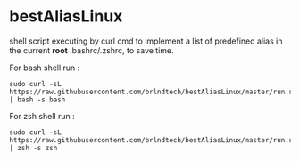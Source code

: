 # bestAliasLinux
shell script executing by curl cmd to implement a list of predefined alias in the current <b>root</b> .bashrc/.zshrc, to save time.

For bash shell run : 
```
sudo curl -sL https://raw.githubusercontent.com/brlndtech/bestAliasLinux/master/run.sh | bash -s bash
```
For zsh shell run : 
```
sudo curl -sL https://raw.githubusercontent.com/brlndtech/bestAliasLinux/master/run.sh | zsh -s zsh
```
